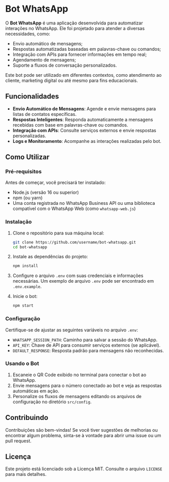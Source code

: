 # Bot WhatsApp

O **Bot WhatsApp** é uma aplicação desenvolvida para automatizar interações no WhatsApp. Ele foi projetado para atender a diversas necessidades, como:

- Envio automático de mensagens;
- Respostas automatizadas baseadas em palavras-chave ou comandos;
- Integração com APIs para fornecer informações em tempo real;
- Agendamento de mensagens;
- Suporte a fluxos de conversação personalizados.

Este bot pode ser utilizado em diferentes contextos, como atendimento ao cliente, marketing digital ou até mesmo para fins educacionais.

## Funcionalidades

- **Envio Automático de Mensagens**: Agende e envie mensagens para listas de contatos específicas.
- **Respostas Inteligentes**: Responda automaticamente a mensagens recebidas com base em palavras-chave ou comandos.
- **Integração com APIs**: Consulte serviços externos e envie respostas personalizadas.
- **Logs e Monitoramento**: Acompanhe as interações realizadas pelo bot.

## Como Utilizar

### Pré-requisitos

Antes de começar, você precisará ter instalado:

- Node.js (versão 16 ou superior)
- npm (ou yarn)
- Uma conta registrada no WhatsApp Business API ou uma biblioteca compatível com o WhatsApp Web (como `whatsapp-web.js`)

### Instalação

1. Clone o repositório para sua máquina local:

   ```bash
   git clone https://github.com/username/bot-whatsapp.git
   cd bot-whatsapp
   ```

2. Instale as dependências do projeto:

   ```bash
   npm install
   ```

3. Configure o arquivo `.env` com suas credenciais e informações necessárias. Um exemplo de arquivo `.env` pode ser encontrado em `.env.example`.

4. Inicie o bot:

   ```bash
   npm start
   ```

### Configuração

Certifique-se de ajustar as seguintes variáveis no arquivo `.env`:

- `WHATSAPP_SESSION_PATH`: Caminho para salvar a sessão do WhatsApp.
- `API_KEY`: Chave de API para consumir serviços externos (se aplicável).
- `DEFAULT_RESPONSE`: Resposta padrão para mensagens não reconhecidas.

### Usando o Bot

1. Escaneie o QR Code exibido no terminal para conectar o bot ao WhatsApp.
2. Envie mensagens para o número conectado ao bot e veja as respostas automáticas em ação.
3. Personalize os fluxos de mensagens editando os arquivos de configuração no diretório `src/config`.

## Contribuindo

Contribuições são bem-vindas! Se você tiver sugestões de melhorias ou encontrar algum problema, sinta-se à vontade para abrir uma issue ou um pull request.

## Licença

Este projeto está licenciado sob a Licença MIT. Consulte o arquivo `LICENSE` para mais detalhes.